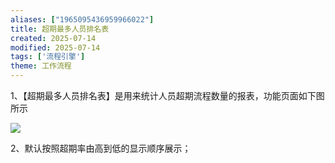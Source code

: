 ```yaml
---
aliases: ["1965095436959966022"]
title: 超期最多人员排名表
created: 2025-07-14
modified: 2025-07-14
tags: ['流程引擎']
theme: 工作流程
---
```


1、【超期最多人员排名表】是用来统计人员超期流程数量的报表，功能页面如下图所示

![](https://myhelpdoc.oss-cn-heyuan.aliyuncs.com/mdimages/448e95381406e1496e60a56771f6eff2.jpg)

2、默认按照超期率由高到低的显示顺序展示；

